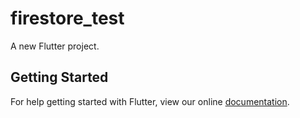 # firestore_test

A new Flutter project.

## Getting Started

For help getting started with Flutter, view our online
[documentation](https://flutter.io/).

